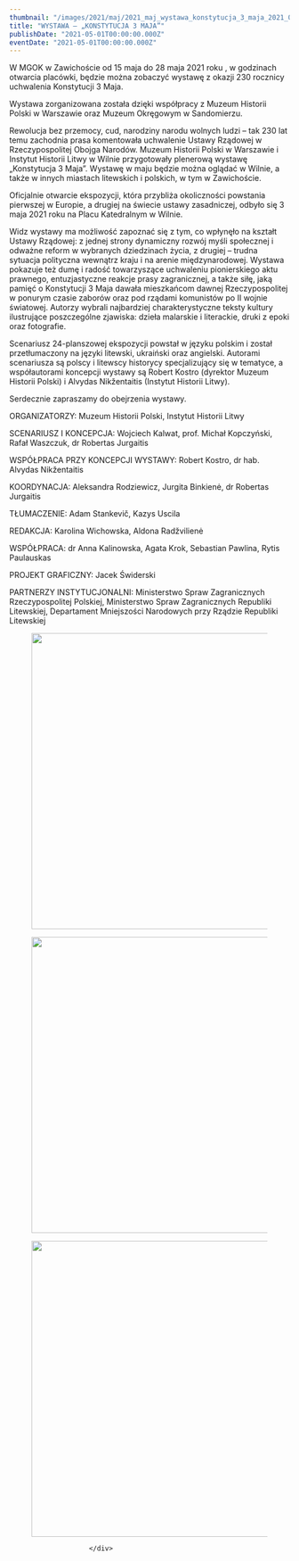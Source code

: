 ```yaml
---
thumbnail: "/images/2021/maj/2021_maj_wystawa_konstytucja_3_maja_2021_05_wystawa_konstytucja_3_maja_ZD1.jpg"
title: "WYSTAWA – „KONSTYTUCJA 3 MAJA”"
publishDate: "2021-05-01T00:00:00.000Z"
eventDate: "2021-05-01T00:00:00.000Z"
---
```


<div class="entry-content">
							
							
<p>W MGOK w Zawichoście od 15 maja do 28 maja 2021 roku , w godzinach otwarcia placówki, będzie można zobaczyć wystawę z okazji 230 rocznicy uchwalenia Konstytucji 3 Maja.</p>



<p>Wystawa zorganizowana została dzięki współpracy z Muzeum Historii Polski w Warszawie oraz Muzeum Okręgowym w Sandomierzu.</p>



<p>Rewolucja bez przemocy, cud, narodziny narodu wolnych ludzi – tak 230 lat temu zachodnia prasa komentowała uchwalenie Ustawy Rządowej w Rzeczypospolitej Obojga Narodów. Muzeum Historii Polski w Warszawie i Instytut Historii Litwy w Wilnie przygotowały plenerową wystawę „Konstytucja 3 Maja”. Wystawę w maju będzie można oglądać w Wilnie, a także w innych miastach litewskich i polskich, w tym w Zawichoście.</p>



<p>Oficjalnie otwarcie ekspozycji, która przybliża okoliczności powstania pierwszej w Europie, a drugiej na świecie ustawy zasadniczej, odbyło się 3 maja 2021 roku na Placu Katedralnym w Wilnie.</p>



<p>Widz wystawy ma możliwość zapoznać się z tym, co wpłynęło na kształt Ustawy Rządowej: z jednej strony dynamiczny rozwój myśli społecznej i odważne reform w wybranych dziedzinach życia, z drugiej – trudna sytuacja polityczna wewnątrz kraju i na arenie międzynarodowej. Wystawa pokazuje też dumę i radość towarzyszące uchwaleniu pionierskiego aktu prawnego, entuzjastyczne reakcje prasy zagranicznej, a także siłę, jaką pamięć o Konstytucji 3&nbsp;Maja dawała mieszkańcom dawnej Rzeczypospolitej w ponurym czasie zaborów oraz pod rządami komunistów po II wojnie światowej. Autorzy wybrali najbardziej charakterystyczne teksty kultury ilustrujące poszczególne zjawiska: dzieła malarskie i literackie, druki z epoki oraz fotografie.</p>



<p>Scenariusz 24-planszowej ekspozycji powstał w języku polskim i został przetłumaczony na języki litewski, ukraiński oraz angielski. Autorami scenariusza są polscy i litewscy historycy specjalizujący się w tematyce, a współautorami koncepcji wystawy są Robert Kostro (dyrektor Muzeum Historii Polski) i&nbsp;Alvydas Nikžentaitis (Instytut Historii Litwy).</p>



<p>Serdecznie zapraszamy do obejrzenia wystawy.</p>



<p>ORGANIZATORZY: Muzeum Historii Polski, Instytut Historii Litwy</p>



<p>SCENARIUSZ I KONCEPCJA: Wojciech Kalwat, prof. Michał Kopczyński, Rafał Waszczuk, dr Robertas Jurgaitis</p>



<p>WSPÓŁPRACA PRZY KONCEPCJI WYSTAWY: Robert Kostro, dr hab. Alvydas Nikžentaitis</p>



<p>KOORDYNACJA: Aleksandra Rodziewicz, Jurgita Binkienė, dr Robertas Jurgaitis</p>



<p>TŁUMACZENIE: Adam Stankevič, Kazys Uscila</p>



<p>REDAKCJA: Karolina Wichowska, Aldona Radžvilienė</p>



<p>WSPÓŁPRACA: dr Anna Kalinowska, Agata Krok, Sebastian Pawlina, Rytis Paulauskas</p>



<p>PROJEKT GRAFICZNY: Jacek Świderski</p>



<p>PARTNERZY INSTYTUCJONALNI: Ministerstwo Spraw Zagranicznych Rzeczypospolitej Polskiej, Ministerstwo Spraw Zagranicznych Republiki Litewskiej, Departament Mniejszości Narodowych przy Rządzie Republiki Litewskiej</p>



<figure class="wp-block-image size-large"><a href="http://mgok-zawichost.pl/wp-content/uploads/2021/05/ZD1.jpg"><img fetchpriority="high" decoding="async" width="800" height="531" src="/images/2021/maj/2021_maj_wystawa_konstytucja_3_maja_2021_05_wystawa_konstytucja_3_maja_ZD1.jpg" alt="" class="wp-image-7932" srcset="/images/2021/maj/2021_maj_wystawa_konstytucja_3_maja_2021_05_wystawa_konstytucja_3_maja_ZD1.jpg 800w, /images/2021/maj/ZD1-300x199.jpg 300w, /images/2021/maj/ZD1-768x510.jpg 768w" sizes="(max-width: 800px) 100vw, 800px"></a></figure>



<figure class="wp-block-image size-large"><a href="http://mgok-zawichost.pl/wp-content/uploads/2021/05/ZD2.jpg"><img decoding="async" width="800" height="531" src="/images/2021/maj/2021_maj_wystawa_konstytucja_3_maja_2021_05_wystawa_konstytucja_3_maja_ZD2.jpg" alt="" class="wp-image-7933" srcset="/images/2021/maj/2021_maj_wystawa_konstytucja_3_maja_2021_05_wystawa_konstytucja_3_maja_ZD2.jpg 800w, /images/2021/maj/ZD2-300x199.jpg 300w, /images/2021/maj/ZD2-768x510.jpg 768w" sizes="(max-width: 800px) 100vw, 800px"></a></figure>



<figure class="wp-block-image size-large"><a href="http://mgok-zawichost.pl/wp-content/uploads/2021/05/ZD3.jpg"><img decoding="async" width="800" height="531" src="/images/2021/maj/2021_maj_wystawa_konstytucja_3_maja_2021_05_wystawa_konstytucja_3_maja_ZD3.jpg" alt="" class="wp-image-7934" srcset="/images/2021/maj/2021_maj_wystawa_konstytucja_3_maja_2021_05_wystawa_konstytucja_3_maja_ZD3.jpg 800w, /images/2021/maj/ZD3-300x199.jpg 300w, /images/2021/maj/ZD3-768x510.jpg 768w" sizes="(max-width: 800px) 100vw, 800px"></a></figure>
						
						</div>
